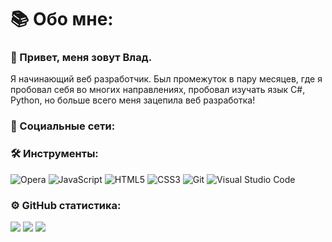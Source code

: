 <h1>📚 Обо мне:</h1>
<h3>👋 Привет, меня зовут Влад.</h3>


Я начинающий веб разработчик. Был промежуток в пару месяцев, где я пробовал себя во многих направлениях, пробовал изучать язык C#, Python, но больше всего меня зацепила веб разработка!

### 🤝 Социальные сети:

### 🛠 Инструменты:

![Opera](https://img.shields.io/badge/Opera-FF1B2D?style=for-the-badge&logo=Opera&logoColor=white)
![JavaScript](https://img.shields.io/badge/javascript-%23323330.svg?style=for-the-badge&logo=javascript&logoColor=%23F7DF1E)
![HTML5](https://img.shields.io/badge/html5-%23E34F26.svg?style=for-the-badge&logo=html5&logoColor=white)
![CSS3](https://img.shields.io/badge/css3-%231572B6.svg?style=for-the-badge&logo=css3&logoColor=white)
![Git](https://img.shields.io/badge/git-%23F05033.svg?style=for-the-badge&logo=git&logoColor=white)
![Visual Studio Code](https://img.shields.io/badge/Visual%20Studio%20Code-0078d7.svg?style=for-the-badge&logo=visual-studio-code&logoColor=white)


### ⚙️ GitHub статистика:

![](https://github-profile-summary-cards.vercel.app/api/cards/profile-details?username=flemixcodes&theme=tokyonight)
![](https://github-profile-summary-cards.vercel.app/api/cards/stats?username=flemixcodes&theme=tokyonight)
![](https://github-profile-summary-cards.vercel.app/api/cards/repos-per-language?username=flemixcodes&theme=tokyonight)
